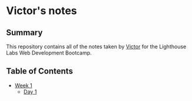 # Victor's notes

## Summary

This repository contains all of the notes taken by [Victor](https://github.com/vhuang5564/lighthouse-web-notes) for the Lighthouse Labs Web Development Bootcamp.

## Table of Contents
* [Week 1](/Week_1)
  * [Day 1](/Week_1/Day_1)